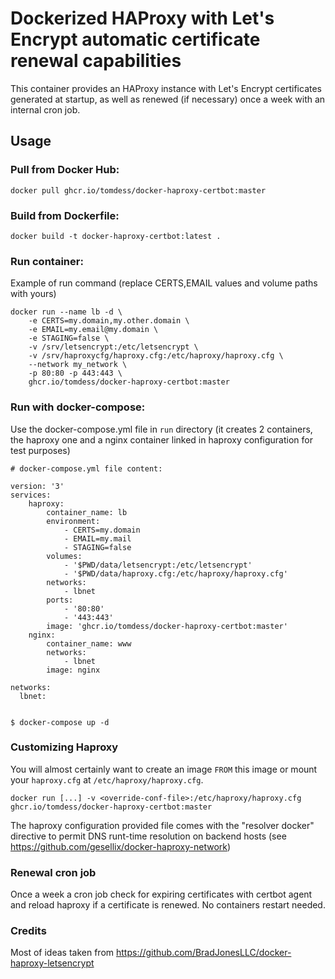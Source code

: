 # Dockerized HAProxy with Let's Encrypt automatic certificate renewal capabilities

This container provides an HAProxy instance with Let's Encrypt certificates generated
at startup, as well as renewed (if necessary) once a week with an internal cron job.

## Usage

### Pull from Docker Hub:

```
docker pull ghcr.io/tomdess/docker-haproxy-certbot:master
```

### Build from Dockerfile:

```
docker build -t docker-haproxy-certbot:latest .
```

### Run container:

Example of run command (replace CERTS,EMAIL values and volume paths with yours)

```
docker run --name lb -d \
    -e CERTS=my.domain,my.other.domain \
    -e EMAIL=my.email@my.domain \
    -e STAGING=false \
    -v /srv/letsencrypt:/etc/letsencrypt \
    -v /srv/haproxycfg/haproxy.cfg:/etc/haproxy/haproxy.cfg \
    --network my_network \
    -p 80:80 -p 443:443 \
    ghcr.io/tomdess/docker-haproxy-certbot:master
```

### Run with docker-compose:

Use the docker-compose.yml file in `run` directory (it creates 2 containers, the haproxy one and a nginx container linked in haproxy configuration for test purposes)

```
# docker-compose.yml file content:

version: '3'
services:
    haproxy:
        container_name: lb
        environment:
            - CERTS=my.domain
            - EMAIL=my.mail
            - STAGING=false
        volumes:
            - '$PWD/data/letsencrypt:/etc/letsencrypt'
            - '$PWD/data/haproxy.cfg:/etc/haproxy/haproxy.cfg'
        networks:
            - lbnet
        ports:
            - '80:80'
            - '443:443'
        image: 'ghcr.io/tomdess/docker-haproxy-certbot:master'
    nginx:
        container_name: www
        networks:
            - lbnet
        image: nginx

networks:
  lbnet:
  

$ docker-compose up -d

```

### Customizing Haproxy

You will almost certainly want to create an image `FROM` this image or
mount your `haproxy.cfg` at `/etc/haproxy/haproxy.cfg`.


    docker run [...] -v <override-conf-file>:/etc/haproxy/haproxy.cfg ghcr.io/tomdess/docker-haproxy-certbot:master

The haproxy configuration provided file comes with the "resolver docker" directive to permit DNS runt-time resolution on backend hosts (see https://github.com/gesellix/docker-haproxy-network)

### Renewal cron job

Once a week a cron job check for expiring certificates with certbot agent and reload haproxy if a certificate is renewed. No containers restart needed.

### Credits

Most of ideas taken from https://github.com/BradJonesLLC/docker-haproxy-letsencrypt
